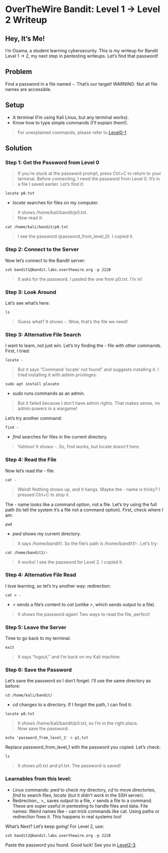 # OverTheWire Bandit: Level 1 → Level 2 Writeup

## Hey, It’s Me!
I’m Osama, a student learning cybersecurity. This is my writeup for Bandit Level 1 → 2, my next step in pentesting writeups. Let’s find that password!

## Problem
Find a password in a file named -. That’s our target! WARNING: Not all file names are accessible.

## Setup
- A terminal (I’m using Kali Linux, but any terminal works).
- Know how to type simple commands (I’ll explain them!). 
> For unexplained commands, please refer to [Level0-1](Level0-1.md)

## Solution
### Step 1: Get the Password from Level 0
> If you’re stuck at the password prompt, press Ctrl+C to return to your terminal.
Before connecting, I need the password from Level 0. It’s in a file I saved earlier. Let’s find it:
```
locate p0.txt
```
- _locate_ searches for files on my computer.
> It shows /home/kali/bandit/p0.txt.<br/>
Now read it:
```
cat /home/kali/bandit/p0.txt
```
> I see the password (password_from_level_0). I copied it.

### Step 2: Connect to the Server
Now let’s connect to the Bandit server:
```
ssh bandit1@bandit.labs.overthewire.org -p 2220
```
> It asks for the password. I pasted the one from p0.txt. I’m in!

### Step 3: Look Around
Let’s see what’s here:
```
ls
```
> Guess what? It shows -. Wow, that’s the file we need!

### Step 3: Alternative File Search
I want to learn, not just win. Let’s try finding the - file with other commands. First, I tried:
```
locate -
```
> But it says “Command ‘locate’ not found” and suggests installing it. I tried installing it with admin privileges:
```
sudo apt install plocate
```
- _sudo_ runs commands as an admin.
> But it failed because I don’t have admin rights. That makes sense, no admin powers in a wargame!

Let’s try another command:

```
find -
```
- _find_ searches for files in the current directory.
> Yahhoo! It shows -. So, find works, but locate doesn’t here.

### Step 4: Read the File
Now let’s read the - file:
```
cat -
```
> Weird! Nothing shows up, and it hangs. Maybe the - name is tricky? I pressed Ctrl+C to stop it.

The - name looks like a command option, not a file. Let’s try using the full path (to tell the system it’s a file not a command option). 
First, check where I am:
```
pwd
```
- _pwd_ shows my current directory.
> It says /home/bandit1. So the file’s path is /home/bandit1/-. Let’s try:
```
cat /home/bandit1/-
```
> It works! I see the password for Level 2. I copied it.

### Step 4: Alternative File Read
I love learning, so let’s try another way: redirection:
```
cat < -
```
- _<_ sends a file’s content to _cat_ (unlike _>_, which sends output to a file).
> It shows the password again! Two ways to read the file, perfect!

### Step 5: Leave the Server
Time to go back to my terminal:
```
exit
```
> It says “logout,” and I’m back on my Kali machine.

### Step 6: Save the Password
Let’s save the password so I don’t forget. I’ll use the same directory as before:
```
cd /home/kali/bandit/
```
- _cd_ changes to a directory.
If I forgot the path, I can find it:
```
locate p0.txt
```
> It shows /home/kali/bandit/p0.txt, so I’m in the right place.<br/>
Now save the password:
```
echo 'password_from_level_1' > p1.txt
```
Replace password_from_level_1 with the password you copied.
Let’s check:
```
ls
```
> It shows p0.txt and p1.txt. The password is saved!

### Learnables from this level:
- Linux commands: _pwd_ to check my directory, _cd_ to move directories, _find_ to search files, _locate_ (but it didn’t work in the SSH server).
- Redirection:_ >_ saves output to a file, _<_ sends a file to a command. These are super useful in pentesting to handle files and data.
File names: Weird names like - can trick commands like cat. Using paths or redirection fixes it. This happens in real systems too!

What’s Next?
Let’s keep going! For Level 2, use:
```
ssh bandit2@bandit.labs.overthewire.org -p 2220
```
Paste the password you found. Good luck! See you in [Level2-3](Level2-3.md).

